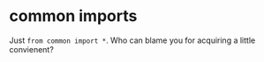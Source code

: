 # common imports

Just `from common import *`. Who can blame you for acquiring a little convienent?
